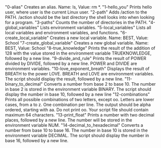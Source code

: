 "0-alias"                        Creates an alias. Name: ls, Value: rm *.
"1-hello_you"                    Prints hello user, where user is the current Linux user.
"2-path"                         Adds /action to the PATH. /action should be the last directory the shell looks into when looking for a program.
"3-paths"                        Counts the number of directories in the PATH.
"4-global_variables"             Lists environment variables.
"5-local_variables"              Lists all local variables and environment variables, and functions.
"6-create_local_variable"        Creates a new local variable. Name: BEST, Value: School
"7-create_global_variable"       Creates a new global variable. Name: BEST, Value: School
"8-true_knowledge"               Prints the result of the addition of 128 with the value stored in the environment variable TRUEKNOWLEDGE, followed by a new line.
"9-divide_and_rule"              Prints the result of POWER divided by DIVIDE, followed by a new line. POWER and DIVIDE are environment variables.
"10-love_exponent_breath"        Displays the result of BREATH to the power LOVE. BREATH and LOVE are environment variables. The script should display the result, followed by a new line.
"11-binary_to_decimal"           Converts a number from base 2 to base 10. The number in base 2 is stored in the environment variable BINARY. The script should display the number in base 10, followed by a new line
"12-combinations"                Prints all possible combinations of two letters, except oo. Letters are lower cases, from a to z. One combination per line. The output should be alpha ordered, starting with aa. Do not print oo. Your script file should contain maximum 64 characters.
"13-print_float"                 Prints a number with two decimal places, followed by a new line. The number will be stored in the environment variable NUM.
"14-decimal_to_hexadecimal"      Converts a number from base 10 to base 16. The number in base 10 is stored in the environment variable DECIMAL. The script should display the number in base 16, followed by a new line.
